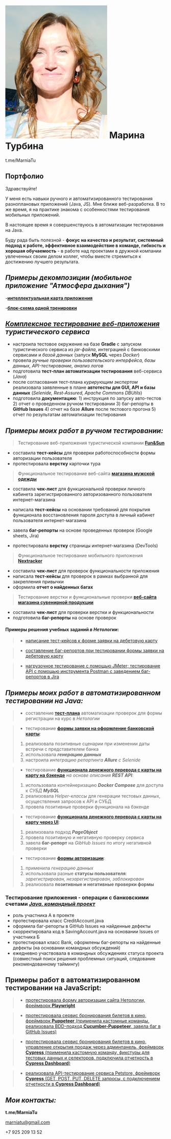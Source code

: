 # ![фото](img/myPicture.png) Марина Турбина 
t.me/MarniaTu


## Портфолио

Здравствуйте!

У меня есть навыки ручного и автоматизированного тестирования разноплановых приложений (Java, JS). 
Мне ближе веб-разработка. В то же время, я на практике знакома с особенностями тестирования мобильных приложений.

В настоящее время я совершенствуюсь в автоматизации тестирования на Java.

Буду рада быть полезной - **фокус на качество и результат, системный подход к работе, эффективное взаимодействие в команде, гибкость и хорошая обучаемость** - в работе над проектами в дружной компании увлеченных своим делом коллег, чтобы вместе стремиться к достижению лучшего результата.

## **_Примеры декомпозиции (мобильное приложение "Атмосфера дыхания")_**

-[**интеллектуальная карта приложения**](https://miro.com/app/board/uXjVK75Tosk=/?share_link_id=764412874937)

-[**блок-схема одной тренировки**](https://miro.com/app/board/uXjVK3ZvD6Q=/?share_link_id=380962766515)

## **_[Комплексное тестирование веб-приложения](https://github.com/MarniaTu/CourseWork_TestAutomation) туристического сервиса_**

- настроила тестовое окружение на базе **Gradle** с запуском туристического сервиса из _jar-файла_, интеграцией с банковскими сервисами и _базой данных_ (запуск **MySQL** через _Docker_)
- провела _ручные проверки пользовательского интерфейса, базы данных, API-тестирование, анализ логов_
- подготовила **тест-план автоматизации тестирования** веб-сервиса (_Java_)
- после согласования тест-плана _курирующим экспертом_ реализовала заявленные в плане **автотесты для GUI, API и базы данных** (_Selenide, Rest-Assured, Apache Commons DBUtils_)
- подготовила **документацию**: 1) инструкция по запуску авто-тестов 2) отчет о проведенном ручном тестировании 3) баг-репорты в **GitHub Issues**  4) отчет на базе **Allure** после тестового прогона 5) отчет по результатам автоматизации тестирования

## **_Примеры моих работ в ручном тестировании:_**

>Тестирование веб-приложения туристической компании [**Fun&Sun**](https://docs.google.com/spreadsheets/d/1MMNRSGYbm4alrwLNoH0V1TjoPqLay2eC2Xe80hwtcfc/edit?usp=sharing) 

- составила **тест-кейсы** для проверки работоспособности формы авторизации пользователя
- протестировала **верстку** карточки тура
    
> Функциональное тестирование веб-сайта [**магазина мужской одежды**](https://docs.google.com/spreadsheets/d/129ZklUHGfoxVvfxpeNTDUNB_1Vk2lwghwTz9D_hJTvQ/edit#gid=0) 

- составила **чек-лист** для функциональной проверки личного кабинета зарегистрированного авторизованного пользователя интернет-магазина

- написала **тест-кейсы** на основании требований для покрытия функционала восстановления пароля доступа в личный кабинет пользователя интернет-магазина

- завела **баг-репорты** на основе проведенных проверок (Google sheets, Jira)

- протестировала **верстку** страницы интернет-магазина (DevTools)
  

>Функциональное тестирование мобильного приложения [**Nextracker**](https://docs.google.com/spreadsheets/d/17SNj0_0b62Zkz0tUTu5832hsPUkP0JBNJ-n11gefW54/edit#gid=0)
  
  - составила **чек-лист** для проверок функциональности приложения 
  - написала **тест-кейсы** для проверок в рамках выбранной для закрепления привычки 
  - оформила **отчет о найденных багах**
  

>Тестирование верстки и функциональные проверки [**веб-сайта магазина сувенирной продукции**](https://docs.google.com/spreadsheets/d/1OPI2f8HAcrnsyTyDXwxL-O1fRik5lAz6K0VZUHNDp1E/edit#gid=0) 

- составила **чек-лист** для проверки верстки и функциональности 
- подготовила **баг-репорты** на основе проверок

#### **Примеры решения учебных заданий _в Нетологии_:**

> - [написание тест-кейсов к форме заявки на дебетовую карту](https://docs.google.com/spreadsheets/d/1d1GZydmi4w4k2xJxihwnfppJVMVLzLcy6pbPOEJF3gE/edit#gid=0)

> - [cоставление баг-репортов при тестировании формы заявки на дебетовую карту](https://docs.google.com/spreadsheets/d/1mCow3dUmvzRvq1IA6vTO2HGiSsY6ca-9ZRFNUPAL6rc/edit#gid=0)

> - [нагрузочное тестирование с помощью JMeter; 
тестирование API с помощью инструмента Postman с заведением баг-репортов в Jira
](https://docs.google.com/document/d/1QamtiohD4CdxL6YpA_wWmdh0jxduKbtMiLYYJzwjAm0/edit)
  

## **_Примеры моих работ в автоматизированном тестировании на Java:_**

> - составление [**тест-плана**](https://github.com/MarniaTu/TestPlan) автоматизации проверок для формы регистрации на курс в _Нетологии_

> - тестирование [**формы заявки на оформление банковской карты**](https://github.com/MarniaTu/AllureReport):
> 1) реализовала позитивные сценарии при изменении даты встречи с представителем банка
> 2) использовала _**генерацию данных**_
> 3) настроила _интеграцию репортинга **Allure** с Selenide_

> - тестирование [**функционала денежного перевода с карты на карту на бэкенде**](https://github.com/MarniaTu/SQLTaskTwo) _на основе описания **REST API**_:
> 1) использовала контейнеризацию _**Docker Compose**_ для доступа к _СУБД **MySQL**_
> 2) реализовала _Helper-классы_ для генерации тестовых данных, осуществления запросов к API и СУБД
> 3)  провела позитивные проверки функционала на бэкенде

> - тестирование [**функционала денежного перевода с карты на карту через UI**](https://github.com/MarniaTu/PageObject):
> 1) реализовала подход _**PageObject**_
> 2) провела позитивную и негативную проверку сервиса
> 3) завела **баг-репорт** на _GibHub Issues_ по итогу негативной проверки 

> - тестирование [**формы авторизации**](https://github.com/MarniaTu/IBank):
> 1) применила _генерацию данных_
> 2) использовала разные **статусы пользователя**: _зарегистрирован, незарегистрирован, заблокирован_
> 3) реализовала **позитивные и негативные проверки формы**
 
### **Тестирование приложения - операции с банковскими счетами** _[Java, командный проект](https://github.com/MarniaTu/JavaQATeamProject)_
- роль участника А в проекте 
- протестировала класс CreditAccount.java
- оформила баг-репорты в GitHub Issues на найденные дефекты 
- скорректировала код в SavingAccount.java на основании Issues от участника Б
- протестировал класс Bank, оформлены баг-репорты на найденные дефекты (на основании командных обсуждений)
- ежедневно участвовала в командных обсуждениях статуса проекта (совместный поиск решения проблемных ситуаций, следование рекомендованному таймингу)

## **Примеры работ в автоматизированном тестировании на JavaScript**:


> - [протестировала форму авторизации сайта Нетологии, фреймворк **Playwright**](https://github.com/MarniaTu/PlaywrightHW) 


> - [протестировала сервис бронирования билетов в кино, фреймворк **Puppeteer** (применила кастомные команды, реализовала BDD-подход **Cucumber-Puppeteer**, завела баг в GitHub Issues)](https://github.com/MarniaTu/PuppeteerPartTwo)

> - [протестировала сервис бронирования билетов в кино, управление открытия продаж через админпанель, фреймворк **Cypress** (применила кастомную команду, фикстуры для тестовых данных и селекторов, подключила отчетность в **Cypress Dashboard**)](https://github.com/MarniaTu/CypressPartTwo)

> - [реализовала API-тестирование сервиса Petstore, фреймворк **Cypress** (GET, POST, PUT, DELETE запросы, с подключением отчетности в **Cypress Dashboard**)](https://github.com/MarniaTu/CypressAPI)


  
## _Мои контакты:_


**t.me/MarniaTu**

marniatu@gmail.com

+7 925 209 13 52

